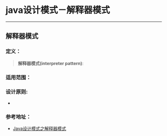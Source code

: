 # java设计模式－解释器模式

---

## 解释器模式

### 定义：

> **解释器模式(interpreter pattern)**:


### 适用范围：
> 



### 设计原则:

- 
  

### 参考地址：

- [ Java设计模式之解释器模式](http://www.cnblogs.com/SamFlynn/p/4501154.html)